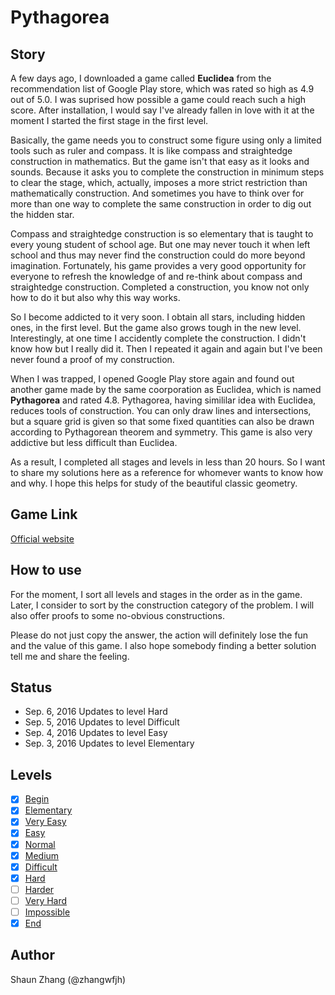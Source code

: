 # Pythagorea

## Story

A few days ago, I downloaded a game called **Euclidea** from the recommendation list of Google Play store, which was rated so high as 4.9 out of 5.0. I was suprised how possible a game could reach such a high score. After installation, I would say I've already fallen in love with it at the moment I started the first stage in the first level.

Basically, the game needs you to construct some figure using only a limited tools such as ruler and compass. It is like compass and straightedge construction in mathematics. But the game isn't that easy as it looks and sounds. Because it asks you to complete the construction in minimum steps to clear the stage, which, actually, imposes a more strict restriction than mathematically construction. And sometimes you have to think over for more than one way to complete the same construction in order to dig out the hidden star.

Compass and straightedge construction is so elementary that is taught to every young student of school age. But one may never touch it when left school and thus may never find the construction could do more beyond imagination. Fortunately, his game provides a very good opportunity for everyone to refresh the knowledge of and re-think about compass and straightedge construction. Completed a construction, you know not only how to do it but also why this way works.

So I become addicted to it very soon. I obtain all stars, including hidden ones, in the first level. But the game also grows tough in the new level. Interestingly, at one time I accidently complete the construction. I didn't know how but I really did it. Then I repeated it again and again but I've been never found a proof of my construction.

When I was trapped, I opened Google Play store again and found out another game made by the same coorporation as Euclidea, which is named **Pythagorea** and rated 4.8. Pythagorea, having simililar idea with Euclidea, reduces tools of construction. You can only draw lines and intersections, but a square grid is given so that some fixed quantities can also be drawn according to Pythagorean theorem and symmetry. This game is also very addictive but less difficult than Euclidea.

As a result, I completed all stages and levels in less than 20 hours. So I want to share my solutions here as a reference for whomever wants to know how and why. I hope this helps for study of the beautiful classic geometry. 

## Game Link

[Official website](http://www.euclidea.xyz/)

## How to use

For the moment, I sort all levels and stages in the order as in the game. Later, I consider to sort by the construction category of the problem. I will also offer proofs to some no-obvious constructions. 

Please do not just copy the answer, the action will definitely lose the fun and the value of this game. I also hope somebody finding a better solution tell me and share the feeling.

## Status

- Sep. 6, 2016 Updates to level Hard
- Sep. 5, 2016 Updates to level Difficult
- Sep. 4, 2016 Updates to level Easy
- Sep. 3, 2016 Updates to level Elementary

## Levels

- [x] [Begin](begin.png)
- [x] [Elementary](Level1.md)
- [x] [Very Easy](Level2.md)
- [x] [Easy](Level3.md)
- [x] [Normal](Level4.md)
- [x] [Medium](Level5.md)
- [x] [Difficult](Level6.md)
- [x] [Hard](Level7.md)
- [ ] [Harder](Level8.md)
- [ ] [Very Hard](Level9.md)
- [ ] [Impossible](Level10.md)
- [x] [End](end.png)

## Author

Shaun Zhang (@zhangwfjh)

